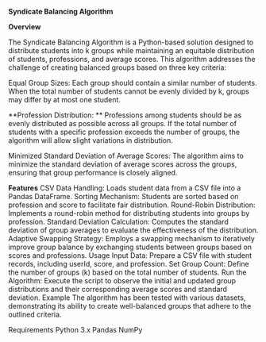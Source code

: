 ****Syndicate Balancing Algorithm****

**Overview**

The Syndicate Balancing Algorithm is a Python-based solution designed to distribute students into k groups while maintaining an equitable distribution of students, professions, and average scores. This algorithm addresses the challenge of creating balanced groups based on three key criteria:

Equal Group Sizes: Each group should contain a similar number of students. When the total number of students cannot be evenly divided by k, groups may differ by at most one student.

**Profession Distribution: **
Professions among students should be as evenly distributed as possible across all groups. If the total number of students with a specific profession exceeds the number of groups, the algorithm will allow slight variations in distribution.

Minimized Standard Deviation of Average Scores: The algorithm aims to minimize the standard deviation of average scores across the groups, ensuring that group performance is closely aligned.

**Features**
CSV Data Handling: Loads student data from a CSV file into a Pandas DataFrame.
Sorting Mechanism: Students are sorted based on profession and score to facilitate fair distribution.
Round-Robin Distribution: Implements a round-robin method for distributing students into groups by profession.
Standard Deviation Calculation: Computes the standard deviation of group averages to evaluate the effectiveness of the distribution.
Adaptive Swapping Strategy: Employs a swapping mechanism to iteratively improve group balance by exchanging students between groups based on scores and professions.
Usage
Input Data: Prepare a CSV file with student records, including userId, score, and profession.
Set Group Count: Define the number of groups (k) based on the total number of students.
Run the Algorithm: Execute the script to observe the initial and updated group distributions and their corresponding average scores and standard deviation.
Example
The algorithm has been tested with various datasets, demonstrating its ability to create well-balanced groups that adhere to the outlined criteria.

Requirements
Python 3.x
Pandas
NumPy


